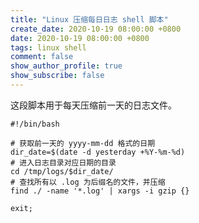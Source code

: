 ```yaml
---
title: "Linux 压缩每日日志 shell 脚本"
create_date: 2020-10-19 08:00:00 +0800
date: 2020-10-19 08:00:00 +0800
tags: linux shell
comment: false
show_author_profile: true
show_subscribe: false
---
```


这段脚本用于每天压缩前一天的日志文件。

```shell
#!/bin/bash

# 获取前一天的 yyyy-mm-dd 格式的日期
dir_date=$(date -d yesterday +%Y-%m-%d)
# 进入日志目录对应日期的目录
cd /tmp/logs/$dir_date/
# 查找所有以 .log 为后缀名的文件，并压缩
find ./ -name '*.log' | xargs -i gzip {}

exit;
```
